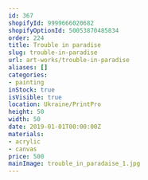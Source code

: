 ```yaml
---
id: 367
shopifyId: 9999666020682
shopifyOptionId: 50053870485834
order: 224
title: Trouble in paradise
slug: trouble-in-paradise
url: art-works/trouble-in-paradise
aliases: []
categories:
- painting
inStock: true
isVisible: true
location: Ukraine/PrintPro
height: 50
width: 50
date: 2019-01-01T00:00:00Z
materials:
- acrylic
- canvas
price: 500
mainImage: trouble_in_paradaise_1.jpg
---
```

